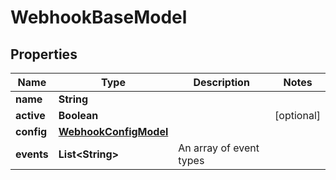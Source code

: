 
# WebhookBaseModel

## Properties
Name | Type | Description | Notes
------------ | ------------- | ------------- | -------------
**name** | **String** |  | 
**active** | **Boolean** |  |  [optional]
**config** | [**WebhookConfigModel**](WebhookConfigModel.md) |  | 
**events** | **List&lt;String&gt;** | An array of event types | 



